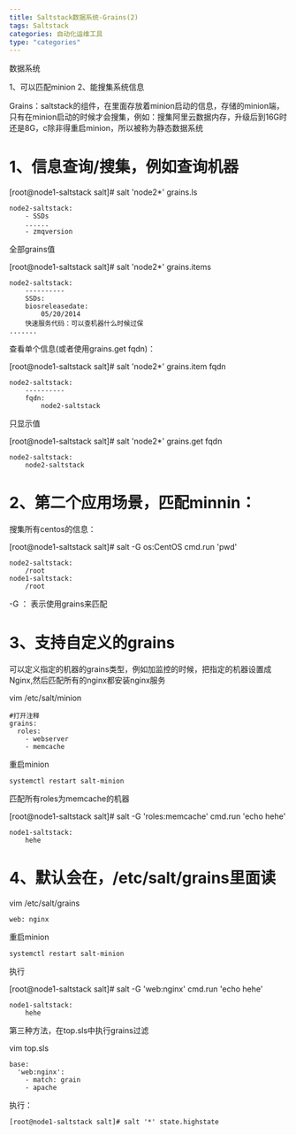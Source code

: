 ```yaml
---
title: Saltstack数据系统-Grains(2)
tags: Saltstack
categories: 自动化运维工具
type: "categories"
---
```


数据系统 

1、可以匹配minion
2、能搜集系统信息

Grains：saltstack的组件，在里面存放着minion启动的信息，存储的minion端，只有在minion启动的时候才会搜集，例如：搜集阿里云数据内存，升级后到16G时还是8G，c除非得重启minion，所以被称为静态数据系统

# 1、信息查询/搜集，例如查询机器 #

[root@node1-saltstack salt]# salt 'node2*' grains.ls

```
node2-saltstack:
    - SSDs
    ......
    - zmqversion
```

全部grains值

[root@node1-saltstack salt]# salt 'node2*' grains.items

```
node2-saltstack:
    ----------
    SSDs:
    biosreleasedate:
        05/20/2014
    快速服务代码：可以查机器什么时候过保
.......
```

查看单个信息(或者使用grains.get fqdn)：

[root@node1-saltstack salt]# salt 'node2*' grains.item fqdn

```
node2-saltstack:
    ----------
    fqdn:
        node2-saltstack
```

只显示值

[root@node1-saltstack salt]# salt 'node2*' grains.get fqdn

```
node2-saltstack:
    node2-saltstack
```

# 2、第二个应用场景，匹配minnin： #

搜集所有centos的信息：

[root@node1-saltstack salt]# salt -G os:CentOS cmd.run 'pwd'

```
node2-saltstack:
    /root
node1-saltstack:
    /root
```

-G ： 表示使用grains来匹配

# 3、支持自定义的grains #
   
可以定义指定的机器的grains类型，例如加监控的时候，把指定的机器设置成Nginx,然后匹配所有的nginx都安装nginx服务

vim /etc/salt/minion

```
#打开注释
grains:
  roles:
    - webserver
    - memcache
```

重启minion

    systemctl restart salt-minion

匹配所有roles为memcache的机器

[root@node1-saltstack salt]# salt -G 'roles:memcache' cmd.run 'echo hehe'

```
node1-saltstack:
    hehe
```

# 4、默认会在，/etc/salt/grains里面读 #

vim /etc/salt/grains

```
web: nginx
```

重启minion

    systemctl restart salt-minion

执行

[root@node1-saltstack salt]# salt -G 'web:nginx' cmd.run 'echo hehe'

```
node1-saltstack:
    hehe
```

第三种方法，在top.sls中执行grains过滤

vim top.sls

```
base:
  'web:nginx':
    - match: grain
    - apache
```

执行：

    [root@node1-saltstack salt]# salt '*' state.highstate
